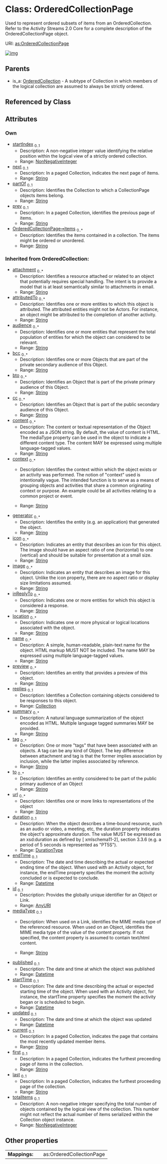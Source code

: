 
# Class: OrderedCollectionPage


Used to represent ordered subsets of items from an OrderedCollection. Refer to the Activity Streams 2.0 Core for a complete description of the OrderedCollectionPage object.

URI: [as:OrderedCollectionPage](http://www.w3.org/ns/activitystreams#OrderedCollectionPage)


[![img](https://yuml.me/diagram/nofunky;dir:TB/class/[OrderedCollection]^-[OrderedCollectionPage&#124;startIndex:nonNegativeInteger%20%3F;next:string%20%3F;partOf:string%20%3F;prev:string%20%3F;items:string%20*;current(i):string%20%3F;first(i):string%20%3F;last(i):string%20%3F;totalItems(i):nonNegativeInteger%20%3F;attachment(i):string%20*;attributedTo(i):string%20*;audience(i):string%20*;bcc(i):string%20*;bto(i):string%20*;cc(i):string%20*;content(i):string%20*;context(i):string%20*;generator(i):string%20*;icon(i):string%20*;image(i):string%20*;inReplyTo(i):string%20*;location(i):string%20*;name(i):string%20*;preview(i):string%20*;summary(i):string%20*;tag(i):string%20*;to(i):string%20*;url(i):string%20*;duration(i):durationType%20%3F;endTime(i):datetime%20%3F;id(i):anyURI%20%3F;mediaType(i):string%20%3F;published(i):datetime%20%3F;startTime(i):datetime%20%3F;updated(i):datetime%20%3F],[OrderedCollection],[Collection])](https://yuml.me/diagram/nofunky;dir:TB/class/[OrderedCollection]^-[OrderedCollectionPage&#124;startIndex:nonNegativeInteger%20%3F;next:string%20%3F;partOf:string%20%3F;prev:string%20%3F;items:string%20*;current(i):string%20%3F;first(i):string%20%3F;last(i):string%20%3F;totalItems(i):nonNegativeInteger%20%3F;attachment(i):string%20*;attributedTo(i):string%20*;audience(i):string%20*;bcc(i):string%20*;bto(i):string%20*;cc(i):string%20*;content(i):string%20*;context(i):string%20*;generator(i):string%20*;icon(i):string%20*;image(i):string%20*;inReplyTo(i):string%20*;location(i):string%20*;name(i):string%20*;preview(i):string%20*;summary(i):string%20*;tag(i):string%20*;to(i):string%20*;url(i):string%20*;duration(i):durationType%20%3F;endTime(i):datetime%20%3F;id(i):anyURI%20%3F;mediaType(i):string%20%3F;published(i):datetime%20%3F;startTime(i):datetime%20%3F;updated(i):datetime%20%3F],[OrderedCollection],[Collection])

## Parents

 *  is_a: [OrderedCollection](OrderedCollection.md) - A subtype of Collection in which members of the logical collection are assumed to always be strictly ordered.

## Referenced by Class


## Attributes


### Own

 * [startIndex](startIndex.md)  <sub>0..1</sub>
     * Description: A non-negative integer value identifying the relative position within the logical view of a strictly ordered collection.
     * Range: [NonNegativeInteger](types/NonNegativeInteger.md)
 * [next](next.md)  <sub>0..1</sub>
     * Description: In a paged Collection, indicates the next page of items.
     * Range: [String](types/String.md)
 * [partOf](partOf.md)  <sub>0..1</sub>
     * Description: Identifies the Collection to which a CollectionPage objects items belong.
     * Range: [String](types/String.md)
 * [prev](prev.md)  <sub>0..1</sub>
     * Description: In a paged Collection, identifies the previous page of items.
     * Range: [String](types/String.md)
 * [OrderedCollectionPage➞items](OrderedCollectionPage_items.md)  <sub>0..\*</sub>
     * Description: Identifies the items contained in a collection. The items might be ordered or unordered.
     * Range: [String](types/String.md)

### Inherited from OrderedCollection:

 * [attachment](attachment.md)  <sub>0..\*</sub>
     * Description: Identifies a resource attached or related to an object that potentially requires special handling. The intent is to provide a model that is at least semantically similar to attachments in email.
     * Range: [String](types/String.md)
 * [attributedTo](attributedTo.md)  <sub>0..\*</sub>
     * Description: Identifies one or more entities to which this object is attributed. The attributed entities might not be Actors. For instance, an object might be attributed to the completion of another activity.
     * Range: [String](types/String.md)
 * [audience](audience.md)  <sub>0..\*</sub>
     * Description: Identifies one or more entities that represent the total population of entities for which the object can considered to be relevant.
     * Range: [String](types/String.md)
 * [bcc](bcc.md)  <sub>0..\*</sub>
     * Description: Identifies one or more Objects that are part of the private secondary audience of this Object.
     * Range: [String](types/String.md)
 * [bto](bto.md)  <sub>0..\*</sub>
     * Description: Identifies an Object that is part of the private primary audience of this Object.
     * Range: [String](types/String.md)
 * [cc](cc.md)  <sub>0..\*</sub>
     * Description: Identifies an Object that is part of the public secondary audience of this Object.
     * Range: [String](types/String.md)
 * [content](content.md)  <sub>0..\*</sub>
     * Description: The content or textual representation of the Object encoded as a JSON string. By default, the value of content is HTML. The mediaType property can be used in the object to indicate a different content type. The content MAY be expressed using multiple language-tagged values.
     * Range: [String](types/String.md)
 * [context](context.md)  <sub>0..\*</sub>
     * Description: Identifies the context within which the object exists or an activity was performed.
The notion of "context" used is intentionally vague. The intended function is to serve as a means of grouping objects and activities that share a common originating context or purpose. An example could be all activities relating to a common project or event.

     * Range: [String](types/String.md)
 * [generator](generator.md)  <sub>0..\*</sub>
     * Description: Identifies the entity (e.g. an application) that generated the object.
     * Range: [String](types/String.md)
 * [icon](icon.md)  <sub>0..\*</sub>
     * Description: Indicates an entity that describes an icon for this object. The image should have an aspect ratio of one (horizontal) to one (vertical) and should be suitable for presentation at a small size.
     * Range: [String](types/String.md)
 * [image](image.md)  <sub>0..\*</sub>
     * Description: Indicates an entity that describes an image for this object. Unlike the icon property, there are no aspect ratio or display size limitations assumed.
     * Range: [String](types/String.md)
 * [inReplyTo](inReplyTo.md)  <sub>0..\*</sub>
     * Description: Indicates one or more entities for which this object is considered a response.
     * Range: [String](types/String.md)
 * [location](location.md)  <sub>0..\*</sub>
     * Description: Indicates one or more physical or logical locations associated with the object.
     * Range: [String](types/String.md)
 * [name](name.md)  <sub>0..\*</sub>
     * Description: A simple, human-readable, plain-text name for the object. HTML markup MUST NOT be included. The name MAY be expressed using multiple language-tagged values.
     * Range: [String](types/String.md)
 * [preview](preview.md)  <sub>0..\*</sub>
     * Description: Identifies an entity that provides a preview of this object.
     * Range: [String](types/String.md)
 * [replies](replies.md)  <sub>0..1</sub>
     * Description: Identifies a Collection containing objects considered to be responses to this object.
     * Range: [Collection](Collection.md)
 * [summary](summary.md)  <sub>0..\*</sub>
     * Description: A natural language summarization of the object encoded as HTML. Multiple language tagged summaries MAY be provided.
     * Range: [String](types/String.md)
 * [tag](tag.md)  <sub>0..\*</sub>
     * Description: One or more "tags" that have been associated with an objects. A tag can be any kind of Object. The key difference between attachment and tag is that the former implies association by inclusion, while the latter implies associated by reference.
     * Range: [String](types/String.md)
 * [to](to.md)  <sub>0..\*</sub>
     * Description: Identifies an entity considered to be part of the public primary audience of an Object
     * Range: [String](types/String.md)
 * [url](url.md)  <sub>0..\*</sub>
     * Description: Identifies one or more links to representations of the object
     * Range: [String](types/String.md)
 * [duration](duration.md)  <sub>0..1</sub>
     * Description: When the object describes a time-bound resource, such as an audio or video, a meeting, etc, the duration property indicates the object's approximate duration. The value MUST be expressed as an xsd:duration as defined by [ xmlschema11-2], section 3.3.6 (e.g. a period of 5 seconds is represented as "PT5S").
     * Range: [DurationType](types/DurationType.md)
 * [endTime](endTime.md)  <sub>0..1</sub>
     * Description: The date and time describing the actual or expected ending time of the object. When used with an Activity object, for instance, the endTime property specifies the moment the activity concluded or is expected to conclude.
     * Range: [Datetime](types/Datetime.md)
 * [id](id.md)  <sub>0..1</sub>
     * Description: Provides the globally unique identifier for an Object or Link.
     * Range: [AnyURI](types/AnyURI.md)
 * [mediaType](mediaType.md)  <sub>0..1</sub>
     * Description: When used on a Link, identifies the MIME media type of the referenced resource.
When used on an Object, identifies the MIME media type of the value of the content property. If not specified, the content property is assumed to contain text/html content.

     * Range: [String](types/String.md)
 * [published](published.md)  <sub>0..1</sub>
     * Description: The date and time at which the object was published
     * Range: [Datetime](types/Datetime.md)
 * [startTime](startTime.md)  <sub>0..1</sub>
     * Description: The date and time describing the actual or expected starting time of the object. When used with an Activity object, for instance, the startTime property specifies the moment the activity began or is scheduled to begin.
     * Range: [Datetime](types/Datetime.md)
 * [updated](updated.md)  <sub>0..1</sub>
     * Description: The date and time at which the object was updated
     * Range: [Datetime](types/Datetime.md)
 * [current](current.md)  <sub>0..1</sub>
     * Description: In a paged Collection, indicates the page that contains the most recently updated member items.
     * Range: [String](types/String.md)
 * [first](first.md)  <sub>0..1</sub>
     * Description: In a paged Collection, indicates the furthest preceeding page of items in the collection.
     * Range: [String](types/String.md)
 * [last](last.md)  <sub>0..1</sub>
     * Description: In a paged Collection, indicates the furthest proceeding page of the collection.
     * Range: [String](types/String.md)
 * [totalItems](totalItems.md)  <sub>0..1</sub>
     * Description: A non-negative integer specifying the total number of objects contained by the logical view of the collection. This number might not reflect the actual number of items serialized within the Collection object instance.
     * Range: [NonNegativeInteger](types/NonNegativeInteger.md)

## Other properties

|  |  |  |
| --- | --- | --- |
| **Mappings:** | | as:OrderedCollectionPage |

